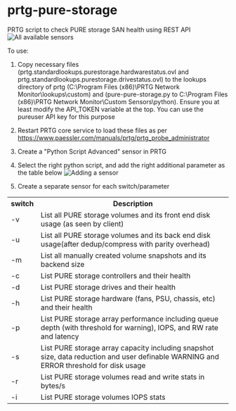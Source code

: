 # prtg-pure-storage
PRTG script to check PURE storage SAN health using REST API
![All available sensors](https://github.com/tonkotsurobot/prtg-pure-storage/raw/master/all%20sensors.png)

To use: 
1. Copy necessary files (prtg.standardlookups.purestorage.hardwarestatus.ovl and prtg.standardlookups.purestorage.drivestatus.ovl) to the lookups directory of prtg (C:\Program Files (x86)\PRTG Network Monitor\lookups\custom) and (pure-pure-storage.py to C:\Program Files (x86)\PRTG Network Monitor\Custom Sensors\python). Ensure you at least modify the API_TOKEN variable at the top. You can use the pureuser API key for this purpose
2. Restart PRTG core service to load these files as per https://www.paessler.com/manuals/prtg/prtg_probe_administrator
3. Create a "Python Script Advanced" sensor in PRTG
4. Select the right python script, and add the right additional parameter as the table below
![Adding a sensor](https://github.com/tonkotsurobot/prtg-pure-storage/raw/master/add-sensor.png)

5. Create a separate sensor for each switch/parameter

<table>
    <tr>
        <th>switch</th>
        <th>Description</th>
    </tr>
    <tr>
        <td>-v</td>
        <td>List all PURE storage volumes and its front end disk usage (as seen by client) </td>
    </tr>
    <tr>
        <td>-u</td>
        <td>List all PURE storage volumes and its back end disk usage(after dedup/compress with parity overhead)</td>
    </tr>
    <tr>
        <td>-m</td>
        <td>List all manually created volume snapshots and its backend size </td>
    </tr>
    <tr>
        <td>-c</td>
        <td>List PURE storage controllers and their health</td>
    </tr>
    <tr>
        <td>-d</td>
        <td>List PURE storage drives and their health</td>
    </tr>
    <tr>
        <td>-h</td>
        <td>List PURE storage hardware (fans, PSU, chassis, etc) and their health</td>
    </tr>
    <tr>
        <td>-p</td>
        <td>List PURE storage array performance including queue depth (with threshold for warning), IOPS, and RW rate and latency </td>
    </tr>
     <tr>
        <td>-s</td>
        <td>List PURE storage array capacity including snapshot size, data reduction and user definable WARNING and ERROR threshold for disk usage</td>
    </tr>
     <tr>
        <td>-r</td>
        <td>List PURE storage volumes read and write stats in bytes/s</td>
    </tr>
    <tr>
        <td>-i</td>
        <td>List PURE storage volumes IOPS stats</td>
    </tr>
</table>




